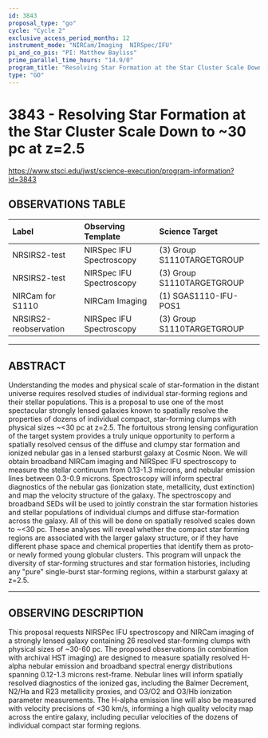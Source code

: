 ```yaml
---
id: 3843
proposal_type: "go"
cycle: "Cycle 2"
exclusive_access_period_months: 12
instrument_mode: "NIRCam/Imaging  NIRSpec/IFU"
pi_and_co_pis: "PI: Matthew Bayliss"
prime_parallel_time_hours: "14.9/0"
program_title: "Resolving Star Formation at the Star Cluster Scale Down to ~30 pc at z=2.5"
type: "GO"
---
```

# 3843 - Resolving Star Formation at the Star Cluster Scale Down to ~30 pc at z=2.5
https://www.stsci.edu/jwst/science-execution/program-information?id=3843
## OBSERVATIONS TABLE
| Label                   | Observing Template        | Science Target                  |
| :---------------------- | :------------------------ | :------------------------------ |
| NRSIRS2-test            | NIRSpec IFU Spectroscopy  | (3) Group S1110TARGETGROUP      |
| NRSIRS2-test            | NIRSpec IFU Spectroscopy  | (3) Group S1110TARGETGROUP      |
| NIRCam for S1110        | NIRCam Imaging            | (1) SGAS1110-IFU-POS1           |
| NRSIRS2-reobservation   | NIRSpec IFU Spectroscopy  | (3) Group S1110TARGETGROUP      |

---

## ABSTRACT

Understanding the modes and physical scale of star-formation in the distant universe requires resolved studies of individual star-forming regions and their stellar populations. This is a proposal to use one of the most spectacular strongly lensed galaxies known to spatially resolve the properties of dozens of individual compact, star-forming clumps with physical sizes ~<30 pc at z=2.5. The fortuitous strong lensing configuration of the target system provides a truly unique opportunity to perform a spatially resolved census of the diffuse and clumpy star formation and ionized nebular gas in a lensed starburst galaxy at Cosmic Noon. We will obtain broadband NIRCam imaging and NIRSpec IFU spectroscopy to measure the stellar continuum from 0.13-1.3 microns, and nebular emission lines between 0.3-0.9 microns. Spectroscopy will inform spectral diagnostics of the nebular gas (ionization state, metallicity, dust extinction) and map the velocity structure of the galaxy. The spectroscopy and broadband SEDs will be used to jointly constrain the star formation histories and stellar populations of individual clumps and diffuse star-formation across the galaxy. All of this will be done on spatially resolved scales down to ~<30 pc. These analyses will reveal whether the compact star forming regions are associated with the larger galaxy structure, or if they have different phase space and chemical properties that identify them as proto- or newly formed young globular clusters. This program will unpack the diversity of star-forming structures and star formation histories, including any "pure" single-burst star-forming regions, within a starburst galaxy at z=2.5.

---

## OBSERVING DESCRIPTION

This proposal requests NIRSPec IFU spectroscopy and NIRCam imaging of a strongly lensed galaxy containing 26 resolved star-forming clumps with physical sizes of ~30-60 pc. The proposed observations (in combination with archival HST imaging) are designed to measure spatially resolved H-alpha nebular emission and broadband spectral energy distributions spanning 0.12-1.3 microns rest-frame. Nebular lines will inform spatially resolved diagnostics of the ionized gas, including the Balmer Decrement, N2/Ha and R23 metallicity proxies, and O3/O2 and O3/Hb ionization parameter measurements. The H-alpha emission line will also be measured with velocity precisions of <30 km/s, informing a high quality velocity map across the entire galaxy, including peculiar velocities of the dozens of individual compact star forming regions.